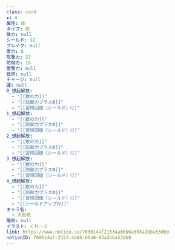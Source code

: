 ```yaml
---
class: card
★: 4
属性: 体
タイプ: 防
体力: null
シールド: 12
ブレイク: null
霊力: 8
攻撃力: 23
防御力: 16
霊撃力: null
技術: null
チャージ: null
運: null
0_想起解放:
  - "[[獣の力]]"
  - "[[防御力プラスⅢ]]"
  - "[[習得回復［シールド］Ⅰ]]"
1_想起解放:
  - "[[獣の力]]"
  - "[[防御力プラスⅢ]]"
  - "[[習得回復［シールド］Ⅰ]]"
2_想起解放:
  - "[[獣の力]]"
  - "[[防御力プラスⅢ]]"
  - "[[習得回復［シールド］Ⅰ]]"
3_想起解放:
  - "[[獣の力]]"
  - "[[防御力プラスⅢ]]"
  - "[[習得回復［シールド］Ⅰ]]"
4_想起解放:
  - "[[獣の力]]"
  - "[[防御力プラスⅢ]]"
  - "[[習得回復［シールド］Ⅰ]]"
  - "[[シールドアップⅣ]]"
キャラ名:
  - 犬走椛
略称: null
イラスト: くれーぷ
link: https://www.notion.so/760614af21534a86b6a093a2bba53db9
notionID: 760614af-2153-4a86-b6a0-93a2bba53db9
---
```


